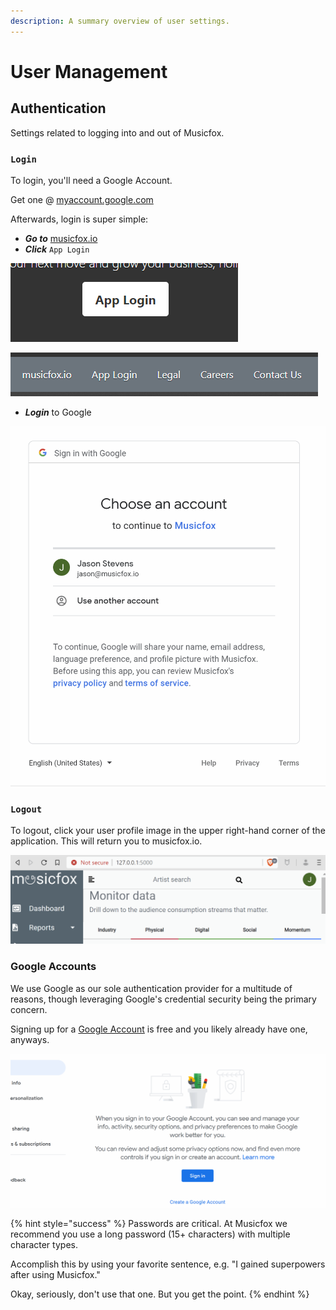 ```yaml
---
description: A summary overview of user settings.
---
```


# User Management

## Authentication

Settings related to logging into and out of Musicfox.

### `Login`

To login, you'll need a Google Account. 

Get one @ [myaccount.google.com](https://myaccount.google.com/)

Afterwards, login is super simple:

* _**Go to**_ [musicfox.io](https://musicfox.io)
* _**Click**_ `App Login`

![musicfox.io login](.gitbook/assets/loginlink1.png)

![musicfox.io login footer](.gitbook/assets/loginlink2.png)

* _**Login**_ to Google

![](.gitbook/assets/google_login.gif)

### `Logout`

To logout, click your user profile image in the upper right-hand corner of the application. This will return you to musicfox.io. 

![Logout](.gitbook/assets/logout.gif)

### Google Accounts

We use Google as our sole authentication provider for a multitude of reasons, though leveraging Google's credential security being the primary concern. 

Signing up for a [Google Account](https://myaccount.google.com) is free and you likely already have one, anyways.

![Sign up for a Google Account](.gitbook/assets/newaccount.gif)

{% hint style="success" %}
 Passwords are critical. At Musicfox we recommend you use a long password \(15+ characters\) with multiple character types.

Accomplish this by using your favorite sentence, e.g.  "I  gained superpowers after using Musicfox."

Okay, seriously, don't use that one. But you get the point.
{% endhint %}



